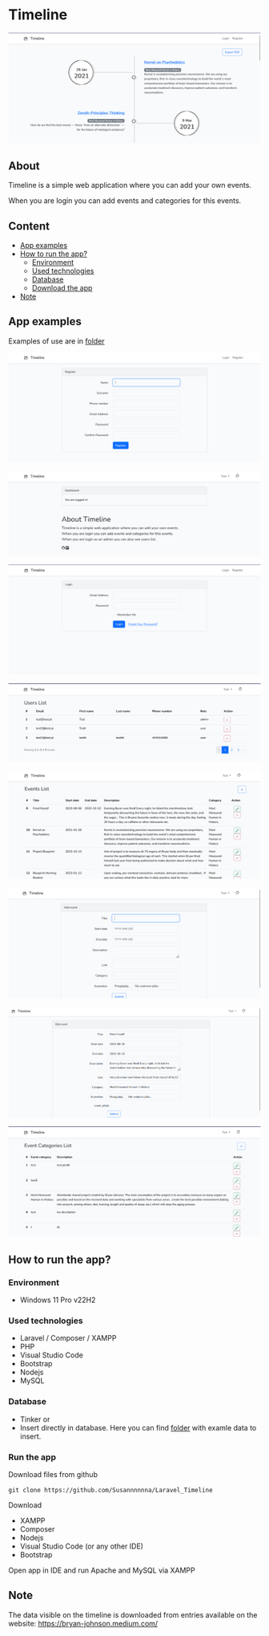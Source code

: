 # Timeline
![Application image - main page](./external_files/app_examples/1_main_page.png)

## About
Timeline is a simple web application where you can add your own events.

When you are login you can add events and categories for this events.

## Content
- [App examples](./README.md#app-examples)
- [How to run the app?](./README.md#how-to-run-the-app)
  - [Environment](./README.md#environment)
  - [Used technologies](./README.md#used-technologies)
  - [Database](./README.md#database)
  - [Download the app](./README.md#download-the-app)
- [Note](./README.md#note)

## App examples
Examples of use are in [folder](./external_files/app_examples)

![Application image](./external_files/app_examples/2_register_page.png)

![Application image](./external_files/app_examples/3_home_page.png)

![Application image](./external_files/app_examples/4_login_page.png)

![Application image](./external_files/app_examples/5_users_list_auth_admin.png)

![Application image](./external_files/app_examples/6_events_list_auth_user.png)

![Application image](./external_files/app_examples/7_event_add_form_auth_user.png)

![Application image](./external_files/app_examples/8_event_edit_form_auth_user.png)

![Application image](./external_files/app_examples/9_event_category_list_auth_user.png)

## How to run the app?
### Environment
- Windows 11 Pro v22H2

### Used technologies
- Laravel / Composer / XAMPP
- PHP
- Visual Studio Code
- Bootstrap
- Nodejs
- MySQL

### Database
- Tinker or
- Insert directly in database. Here you can find [folder](./external_files) with examle data to insert.

### Run the app
Download files from github
```
git clone https://github.com/Susannnnnna/Laravel_Timeline
```

Download
- XAMPP
- Composer
- Nodejs
- Visual Studio Code (or any other IDE)
- Bootstrap

Open app in IDE and run Apache and MySQL via XAMPP

## Note
The data visible on the timeline is downloaded from entries available on the website: https://bryan-johnson.medium.com/
